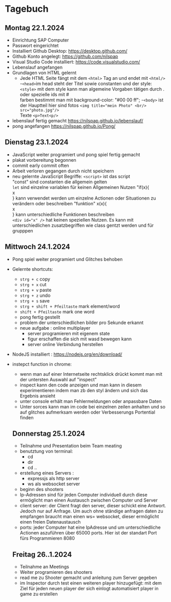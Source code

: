 # Tagebuch

## Montag 22.1.2024

- Einrichtung SAP Computer
- Passwort eingerichtet
- Installiert Github Desktop:
https://desktop.github.com/
- Github Konto angelegt: https://github.com/nilspap
- Visual Studio Code installiert: https://code.visualstudio.com/
- Lebenslauf angefangen
- Grundlagen von HTML gelernt
  - Jede HTML Seite fängt mit dem `<html>` Tag an und endet mit `<html/>`
  -`<head>`im head steht der Titel sowie constanten und der style:`<style>`
  mit dem style kann man algemeine Vorgaben tätigen durch . oder spezielle ids mit # <br />
  farben bestimmt man mit background-color: "#00 00 ff";
  -`<body>` ist der Hauptteil hier sind fotos `<img title="mein Photo" <br/>
  src="photo.jpg"/>`<br/>
  Texte `<p>Text<p/>`
- lebenslauf fertig gemacht https://nilspap.github.io/lebenslauf/
- pong angefangen https://nilspap.github.io/Pong/

## Dienstag 23.1.2024

- JavaScript weiter programiert und pong spiel fertig gemacht 
- plakat vorbereitung begonnen
- commit early commit often 
- Arbeit verloren gegangen durch   nicht speichern 
- neu gelernte JavaScript Begriffe: `<script>` ist das script <br />
"const" sind constanten die allgemein gelten<br />
`let` sind einzelne variablen für keinen Allgemeinen Nutzen 
"if(x){<br />
x<br />}
kann verwendet werden um einzelne Actionen oder Situationen zu verändern oder beschreiben 
"funktion" x(x){<br/>
x<br />} kann unterschiedliche Funktionen beschreiben <br/>
`<div id="x" />` hat keinen speziellen Nutzen. Es kann mit unterschiedlichen zusatzbegriffen wie class gentzt werden und für grupppen 

## Mittwoch 24.1.2024

- Pong spiel weiter programiert und Glitches behoben 
- Gelernte shortcuts:
  - `strg + c` copy
  - `strg + x` cut 
  - `strg + v` paste
  - `strg + z` undo
  - `strg + s` save
  - `strg + shift + Pfeiltaste` mark element/word 
  - `shift + Pfeiltaste` mark one word 
  - pong fertig gestellt 
  - problem der unterschiedlichen bilder pro Sekunde erkannt 
  - neue aufgabe : online multiplayer 
    - server programieren mit eigenem state 
    - figur erschaffen die sich mit wasd bewegen kann 
    - server online Verbindung herstellen 

- NodeJS installiert :
https://nodejs.org/en/download/
- instepct function in chrome: 
  - wenn man auf einer Internetseite rechtsklick drückt kommt man mit der untersten Auswahl auf "inspect" 
  - inspect kann den code anzeigen und man kann in diesem experimentieren indem man zb den styl ändern und sich das Ergebnis ansieht 
  - unter console erhält man Fehlermeldungen oder anpassbare Daten 
  - Unter sorces kann man im code bei einzelnen zeilen anhalten und so auf glitches aufmerksam werden oder Verbesserungs Portential finden 

  ## Donnerstag 25.1.2024 

  - Teilnahme und Presentation beim Team meating 
  - benutztung von terminal: 
    -  cd  
    - dir
    - cd ..
  - erstellung eines Servers : 
    - expressjs als http server 
    - ws als websocket server  
  - beginn des shooters 
  - Ip-Adressen sind für jeden Computer individuell durch diese ermöglicht man einen Austausch zwischen Computer und Server
  - client server: der Client fragt den server, dieser schickt eine Antwort. Jedoch nur auf Anfrage.
  Um auch ohne ständige anfragen daten zu empfangen braucht man einen ws= websocket, dieser ermöglicht einen freien Datenaustausch 
  - ports: jeder Computer hat eine IpAdresse und um unterschiedliche Actionen aszuführen über 65000 ports. Hier ist der standart Port fürs Programmieren 8080
  

  ## Freitag 26..1.2024 

  - Teilnahme an Meetings
  - Weiter programieren des shooters 
  - read me zu Shooter gemacht und anleitung zum Server gegeben 
  - im Inspector durch test einen weiteren player hinzugefügt: mit dem Ziel für jeden neuen player der sich einlogt automatisiert player in game zu erstellen 
